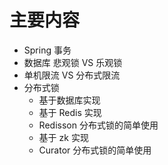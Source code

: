 
# 主要内容

- Spring 事务
- 数据库 悲观锁 VS 乐观锁
- 单机限流 VS 分布式限流
- 分布式锁
    - 基于数据库实现
    - 基于 Redis 实现
    - Redisson 分布式锁的简单使用
    - 基于 zk 实现
    - Curator 分布式锁的简单使用